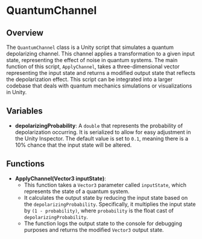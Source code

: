 # QuantumChannel

## Overview
The `QuantumChannel` class is a Unity script that simulates a quantum depolarizing channel. This channel applies a transformation to a given input state, representing the effect of noise in quantum systems. The main function of this script, `ApplyChannel`, takes a three-dimensional vector representing the input state and returns a modified output state that reflects the depolarization effect. This script can be integrated into a larger codebase that deals with quantum mechanics simulations or visualizations in Unity.

## Variables

- **depolarizingProbability**: A `double` that represents the probability of depolarization occurring. It is serialized to allow for easy adjustment in the Unity Inspector. The default value is set to `0.1`, meaning there is a 10% chance that the input state will be altered.

## Functions

- **ApplyChannel(Vector3 inputState)**: 
  - This function takes a `Vector3` parameter called `inputState`, which represents the state of a quantum system. 
  - It calculates the output state by reducing the input state based on the `depolarizingProbability`. Specifically, it multiplies the input state by `(1 - probability)`, where `probability` is the float cast of `depolarizingProbability`.
  - The function logs the output state to the console for debugging purposes and returns the modified `Vector3` output state.